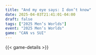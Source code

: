 ```yaml
---
title: "And my eye says: I don’t know"
date: 2025-04-03T21:41:01-04:00
draft: false
tags: ["2025 Men’s Worlds"]
event: "2025 Men’s Worlds"
game: "CAN vs SUI"
---
```

{{< game-details >}}
<!--more-->

